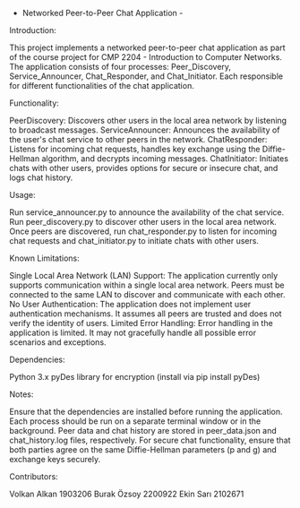 - Networked Peer-to-Peer Chat Application -

Introduction:

This project implements a networked peer-to-peer chat application as part of the course project for CMP 2204 - Introduction to Computer Networks. The application consists of four processes: Peer_Discovery, Service_Announcer, Chat_Responder, and Chat_Initiator. Each responsible for different functionalities of the chat application.

Functionality:

PeerDiscovery: Discovers other users in the local area network by listening to broadcast messages.
ServiceAnnouncer: Announces the availability of the user's chat service to other peers in the network.
ChatResponder: Listens for incoming chat requests, handles key exchange using the Diffie-Hellman algorithm, and decrypts incoming messages.
ChatInitiator: Initiates chats with other users, provides options for secure or insecure chat, and logs chat history.

Usage:

Run service_announcer.py to announce the availability of the chat service.
Run peer_discovery.py to discover other users in the local area network.
Once peers are discovered, run chat_responder.py to listen for incoming chat requests and chat_initiator.py to initiate chats with other users.

Known Limitations:

Single Local Area Network (LAN) Support: The application currently only supports communication within a single local area network. Peers must be connected to the same LAN to discover and communicate with each other.
No User Authentication: The application does not implement user authentication mechanisms. It assumes all peers are trusted and does not verify the identity of users.
Limited Error Handling: Error handling in the application is limited. It may not gracefully handle all possible error scenarios and exceptions.

Dependencies:

Python 3.x
pyDes library for encryption (install via pip install pyDes)

Notes:

Ensure that the dependencies are installed before running the application.
Each process should be run on a separate terminal window or in the background.
Peer data and chat history are stored in peer_data.json and chat_history.log files, respectively.
For secure chat functionality, ensure that both parties agree on the same Diffie-Hellman parameters (p and g) and exchange keys securely.

Contributors:

Volkan Alkan 1903206
Burak Özsoy 2200922
Ekin Sarı 2102671
